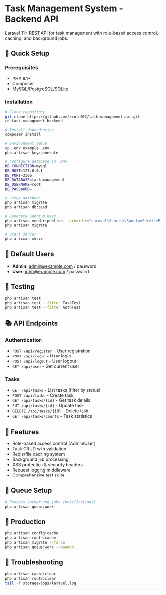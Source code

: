 # Task Management System - Backend API

Laravel 11+ REST API for task management with role-based access control, caching, and background jobs.

## 🚀 Quick Setup

### Prerequisites
- PHP 8.1+
- Composer
- MySQL/PostgreSQL/SQLite

### Installation
```bash
# Clone repository
git clone https://github.com/rintu007/task-management-api.git
cd task-management-backend

# Install dependencies
composer install

# Environment setup
cp .env.example .env
php artisan key:generate

# Configure database in .env
DB_CONNECTION=mysql
DB_HOST=127.0.0.1
DB_PORT=3306
DB_DATABASE=task_management
DB_USERNAME=root
DB_PASSWORD=

# Setup database
php artisan migrate
php artisan db:seed

# Generate Sanctum keys
php artisan vendor:publish --provider="Laravel\Sanctum\SanctumServiceProvider"
php artisan migrate

# Start server
php artisan serve
```

## 👥 Default Users
- **Admin**: admin@example.com / password
- **User**: john@example.com / password

## 🧪 Testing
```bash
php artisan test
php artisan test --filter TaskTest
php artisan test --filter AuthTest
```

## 📚 API Endpoints

### Authentication
- `POST /api/register` - User registration
- `POST /api/login` - User login  
- `POST /api/logout` - User logout
- `GET /api/user` - Get current user

### Tasks
- `GET /api/tasks` - List tasks (filter by status)
- `POST /api/tasks` - Create task
- `GET /api/tasks/{id}` - Get task details
- `PUT /api/tasks/{id}` - Update task
- `DELETE /api/tasks/{id}` - Delete task
- `GET /api/tasks/counts` - Task statistics

## 🔧 Features
- Role-based access control (Admin/User)
- Task CRUD with validation
- Redis/file caching system
- Background job processing
- XSS protection & security headers
- Request logging middleware
- Comprehensive test suite

## 🔔 Queue Setup
```bash
# Process background jobs (notifications)
php artisan queue:work
```

## 🚀 Production
```bash
php artisan config:cache
php artisan route:cache
php artisan migrate --force
php artisan queue:work --daemon
```

## 🐛 Troubleshooting
```bash
php artisan cache:clear
php artisan route:clear
tail -f storage/logs/laravel.log
```

---